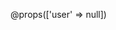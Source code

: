 
@props(['user' => null])
<div x-data="{ show: false, url: '', method: 'POST' }" 
     x-show="show" 
     @edit-user.window="show = true; url = $event.detail; method = 'POST'"
     class="fixed z-50 inset-0 overflow-y-auto" 
     aria-labelledby="modal-title" 
     role="dialog" 
     aria-modal="true"
     style="display: none;">
    <div class="flex items-end justify-center min-h-screen pt-4 px-4 pb-20 text-center sm:block sm:p-0">
        <div x-show="show" 
             x-transition:enter="ease-out duration-300"
             x-transition:enter-start="opacity-0"
             x-transition:enter-end="opacity-100"
             x-transition:leave="ease-in duration-200"
             x-transition:leave-start="opacity-100"
             x-transition:leave-end="opacity-0"
             class="fixed inset-0 bg-gray-500 bg-opacity-75 transition-opacity" 
             aria-hidden="true"></div>

        <span class="hidden sm:inline-block sm:align-middle sm:h-screen" aria-hidden="true">&#8203;</span>

        <div x-show="show" 
             x-transition:enter="ease-out duration-300"
             x-transition:enter-start="opacity-0 translate-y-4 sm:translate-y-0 sm:scale-95"
             x-transition:enter-end="opacity-100 translate-y-0 sm:scale-100"
             x-transition:leave="ease-in duration-200"
             x-transition:leave-start="opacity-100 translate-y-0 sm:scale-100"
             x-transition:leave-end="opacity-0 translate-y-4 sm:translate-y-0 sm:scale-95"
             class="inline-block align-bottom bg-white dark:bg-gray-800 rounded-lg px-4 pt-5 pb-4 text-left overflow-hidden shadow-xl transform transition-all sm:my-8 sm:align-middle sm:max-w-lg sm:w-full sm:p-6">
                <form x-bind:action="url" x-bind:method="method">
                   @csrf
                   @method('PUT')
                    <div class="grid grid-cols-1 md:grid-cols-2 gap-4">

                        <div>
                            <x-input-label for="first_name" :value="__('Nom')" />
                            <x-text-input id="first_name" class="block mt-1 w-full" type="text" name="first_name" :value="old('first_name', $user->first_name)" required autofocus />
                            <x-input-error :messages="$errors->get('first_name')" class="mt-2" />
                        </div>

                        <div>
                            <x-input-label for="last_name" :value="__('Prénom')" />
                            <x-text-input id="last_name" class="block mt-1 w-full" type="text" name="last_name" :value="old('last_name', $user->last_name)" required autofocus />
                            <x-input-error :messages="$errors->get('last_name')" class="mt-2" />
                        </div>

                        <div>
                            <x-input-label for="email" :value="__('Email')" />
                            <x-text-input id="email" class="block mt-1 w-full" type="email" name="email" :value="old('email', $user->email)" required />
                            <x-input-error :messages="$errors->get('email')" class="mt-2" />
                        </div>

                        <div>
                            <x-input-label for="phone" :value="__('Numéro de téléphone')" />
                            <x-text-input id="phone" class="block mt-1 w-full" type="text" name="phone" :value="old('phone', $user->phone)" required />
                            <x-input-error :messages="$errors->get('phone')" class="mt-2" />
                        </div>

                        <div>
                            <x-input-label for="password" :value="__('Nouveau mot de passe (laisser vide pour ne pas changer)')" />
                            <x-text-input id="password" class="block mt-1 w-full" type="password" name="password" />
                            <x-input-error :messages="$errors->get('password')" class="mt-2" />
                        </div>

                        <div>
                            <x-input-label for="password_confirmation" :value="__('Confirmer le nouveau mot de passe')" />
                            <x-text-input id="password_confirmation" class="block mt-1 w-full" type="password" name="password_confirmation" />
                            <x-input-error :messages="$errors->get('password_confirmation')" class="mt-2" />
                        </div>
                        </div>
                            <div class="grid grid-cols-1 md:grid-cols-2 gap-4">

                        <div>
                            <x-input-label for="role" :value="__('Rôle')" />
                            <select id="role" name="role" class="block mt-1 w-full rounded-md border-gray-300 dark:border-gray-700 dark:bg-gray-700 shadow-sm focus:border-indigo-500 focus:ring-indigo-500" required>
                                <option value="">Sélectionner un rôle</option>
                                <option value="{{ App\Models\User::ROLE_EMPLOYEE }}" {{ $user->role === App\Models\User::ROLE_EMPLOYEE ? 'selected' : '' }}>Employé</option>
                                <option value="{{ App\Models\User::ROLE_MANAGER }}" {{ $user->role === App\Models\User::ROLE_MANAGER ? 'selected' : '' }}>Manager</option>
                                <option value="{{ App\Models\User::ROLE_DEPARTMENT_HEAD }}" {{ $user->role === App\Models\User::ROLE_DEPARTMENT_HEAD ? 'selected' : '' }}>Chef de Département</option>
                                <option value="{{ App\Models\User::ROLE_HR }}" {{ $user->role === App\Models\User::ROLE_HR ? 'selected' : '' }}>Ressources Humaines</option>
                                <option value="{{ App\Models\User::ROLE_ADMIN }}" {{ $user->role === App\Models\User::ROLE_ADMIN ? 'selected' : '' }}>Administrateur</option>
                            </select>
                            
                            <x-input-error :messages="$errors->get('role')" class="mt-2" />
                        </div>

                        <div>
                            <x-input-label for="department_id" :value="__('Département')" />
                            <select id="department_id" name="department_id" class="block mt-1 w-full rounded-md border-gray-300 dark:border-gray-700 dark:bg-gray-700 shadow-sm focus:border-indigo-500 focus:ring-indigo-500" required>
                                <option value="">Sélectionner un département</option>
                                @foreach($departments as $department)
                                    <option value="{{ $department->id }}" {{ $user->department_id == $department->id ? 'selected' : '' }}>
                                        {{ $department->name }}
                                    </option>
                                @endforeach
                            </select>
                            <x-input-error :messages="$errors->get('department_id')" class="mt-2" />
                        </div>
                        </div>

                        <div class="grid grid-cols-1 md:grid-cols-2 gap-4">

                            <div>
                                <x-input-label for="team_id" :value="__('Équipe')" />
                                <select id="team_id" name="team_id" class="block mt-1 w-full rounded-md border-gray-300 dark:border-gray-700 dark:bg-gray-700 shadow-sm focus:border-indigo-500 focus:ring-indigo-500">
                                    <option value="">Sélectionner une équipe</option>
                                    @foreach($teams as $team)
                                        <option value="{{ $team->id }}" {{ $user->teams->contains($team->id) ? 'selected' : '' }}>
                                            {{ $team->name }}
                                        </option>
                                    @endforeach
                                </select>
                                <x-input-error :messages="$errors->get('team_id')" class="mt-2" />
                            </div>

                            <div>
                                <x-input-label for="annual_leave_days" :value="__('Jours de congés annuels')" />
                                <x-text-input id="annual_leave_days" class="block mt-1 w-full" type="number" name="annual_leave_days" :value="old('annual_leave_days', $user->annual_leave_days)" required />
                                <x-input-error :messages="$errors->get('annual_leave_days')" class="mt-2" />
                            </div>
                        </div>

                        <div class="grid grid-cols-1 md:grid-cols-2 gap-4">

                            <div>
                                <x-input-label for="sick_leave_days" :value="__('Jours de congés maladie')" />
                                <x-text-input id="sick_leave_days" class="block mt-1 w-full" type="number" name="sick_leave_days" :value="old('sick_leave_days', $user->sick_leave_days)" required />
                                <x-input-error :messages="$errors->get('sick_leave_days')" class="mt-2" />
                            </div>
                        </div>

                        <div class="flex items-center justify-end mt-4">
                            <a href="{{ route('admin.users.index') }}" class="inline-flex items-center px-4 py-2 bg-gray-600 dark:bg-gray-700 border border-transparent rounded-md font-semibold text-xs text-white uppercase tracking-widest hover:bg-gray-700 focus:bg-gray-700 active:bg-gray-900 focus:outline-none focus:ring-2 focus:ring-gray-500 focus:ring-offset-2 transition ease-in-out duration-150 mr-4">
                                {{ __('Annuler') }}
                            </a>
                            <x-primary-button class="bg-green-500 hover:bg-green-700 focus:bg-green-700 focus:ring-green-500">
                                {{ __('Mettre à jour') }}
                            </x-primary-button>
                        </div>
        


                    
                </form>
        </div>
    </div>
</div>
    
    
    
    
    
              

<script>
    console.log('Script chargé');
    
    function loadTeams(departmentId, selectedTeamId = null) {
        console.log('Chargement des équipes pour le département:', departmentId);
        
        if (!departmentId) {
            console.log('Aucun département sélectionné');
            document.getElementById('team_id').innerHTML = '<option value="">Sélectionner une équipe</option>';
            return;
        }

        const token = document.querySelector('meta[name="csrf-token"]').getAttribute('content');
        console.log('Token CSRF récupéré');

        const url = `/admin/departments/${departmentId}/teams`;
        console.log('URL de la requête:', url);

        fetch(url, {
            method: 'GET',
            headers: {
                'Accept': 'application/json',
                'Content-Type': 'application/json',
                'X-CSRF-TOKEN': token
            },
            credentials: 'same-origin'
        })
        .then(response => {
            console.log('Réponse reçue:', response.status);
            if (!response.ok) {
                throw new Error(`Erreur HTTP: ${response.status}`);
            }
            return response.json();
        })
        .then(teams => {
            console.log('Équipes reçues:', teams);
            const select = document.getElementById('team_id');
            select.innerHTML = '<option value="">Sélectionner une équipe</option>';
            
            if (Array.isArray(teams)) {
                teams.forEach(team => {
                    const option = document.createElement('option');
                    option.value = team.id;
                    option.textContent = `${team.name} (Responsable: ${team.manager.name})`;
                    if (selectedTeamId && team.id == selectedTeamId) {
                        option.selected = true;
                    }
                    select.appendChild(option);
                });
                console.log('Liste des équipes mise à jour');
            } else {
                console.error('Format de données invalide:', teams);
            }
        })
        .catch(error => {
            console.error('Erreur lors du chargement des équipes:', error);
            alert('Erreur lors du chargement des équipes. Consultez la console pour plus de détails.');
        });
    }

    // Attacher l'événement une fois que le DOM est chargé
    document.addEventListener('DOMContentLoaded', function() {
        console.log('Page chargée, initialisation des événements');
        
        // Attacher l'événement change au select département
        // const departmentSelect = document.getElementById('department_id');
        // departmentSelect.addEventListener('change', function() {
        //     loadTeams(this.value);
        // });

        // // Charger les équipes si un département est déjà sélectionné
        // if (departmentSelect.value) {
        //     console.log('Département pré-sélectionné:', departmentSelect.value);
        //     // Passer l'ID de l'équipe actuelle pour la sélectionner
        //     loadTeams(departmentSelect.value, {{ $user->team_id ?? 'null' }});
        // }
    });
</script>


Tout semble être correctement implémenté et prêt à être utilisé. Les utilisateurs peuvent maintenant générer, consulter, modifier, valider et marquer comme payés les bulletins de paie, ainsi que télécharger des versions PDF de ces bulletins.

Voici quelques suggestions pour améliorer encore le système :

Ajouter des tests unitaires pour vérifier le bon fonctionnement des différentes fonctionnalités.
Implémenter un système d'envoi par email des bulletins de paie aux employés.
Ajouter des statistiques sur les salaires versés par mois, par département, etc.
Intégrer un système d'exportation en masse des bulletins de paie pour une période donnée.
Souhaitez-vous que nous implémentions l'une de ces améliorations ou avez-vous d'autres fonctionnalités que vous aimeriez ajouter au système de gestion des bulletins de paie ?


Je voudrais ajouter un model société avec ces champs : 

id                   String                
name                 String
logo                 String?
description          String?
address              String?
city                 String?
country              String?
postalCode           String?
location             String?
contactEmail         String?
contactPhone         String?
currency             String?

